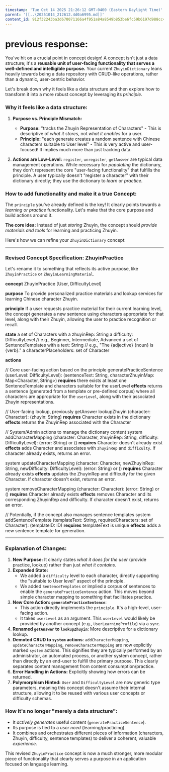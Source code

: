 ```yaml
---
timestamp: 'Tue Oct 14 2025 21:26:12 GMT-0400 (Eastern Daylight Time)'
parent: '[[..\20251014_212612.4d0a6995.md]]'
content_id: 912f32243ba3d670071166a4f951a84a8549b853be6fc59b6197d988cc41951e
---
```


# previous response:

You've hit on a crucial point in concept design! A concept isn't just a data structure; it's a **reusable unit of user-facing functionality that serves a well-defined and intelligible purpose.** Your current `ZhuyinDictionary` leans heavily towards being a data repository with CRUD-like operations, rather than a dynamic, user-centric behavior.

Let's break down why it feels like a data structure and then explore how to transform it into a more robust concept by leveraging its *principle*.

### Why it feels like a data structure:

1. **Purpose vs. Principle Mismatch:**
   * **Purpose:** "tracks the Zhuyin Representation of Characters" - This is descriptive of *what it stores*, not *what it enables* for a user.
   * **Principle:** "each generate creates a random sentence with Chinese characters suitable to User level" - This is very active and user-focused! It implies much more than just tracking data.

2. **Actions are Low-Level:** `register`, `unregister`, `getAnswer` are typical data management operations. While necessary for *populating* the dictionary, they don't represent the core "user-facing functionality" that fulfills the principle. A user typically doesn't "register a character" with their dictionary directly; they use the dictionary to *learn* or *practice*.

### How to add functionality and make it a true Concept:

The `principle` you've already defined is the key! It clearly points towards a *learning or practice* functionality. Let's make that the core purpose and build actions around it.

**The core idea:** Instead of just *storing* Zhuyin, the concept should *provide materials and tools* for learning and practicing Zhuyin.

Here's how we can refine your `ZhuyinDictionary` concept:

***

### Revised Concept Specification: ZhuyinPractice

Let's rename it to something that reflects its active purpose, like `ZhuyinPractice` or `ZhuyinLearningMaterial`.

**concept** ZhuyinPractice \[User, DifficultyLevel]

**purpose** To provide personalized practice materials and lookup services for learning Chinese character Zhuyin.

**principle** If a user requests practice material for their current learning level, the concept generates a new sentence using characters appropriate for that level, along with their Zhuyin, allowing the user to practice recognition or recall.

**state**
a set of Characters with
a zhuyinRep: String
a difficulty: DifficultyLevel // e.g., Beginner, Intermediate, Advanced
a set of SentenceTemplates with
a text: String // e.g., "The {adjective} {noun} is {verb}."
a characterPlaceholders: set of Character

**actions**

// Core user-facing action based on the principle
generatePracticeSentence (userLevel: DifficultyLevel): (sentenceText: String, characterZhuyinMap: Map\<Character, String>)
**requires** there exists at least one SentenceTemplate and characters suitable for the userLevel
**effects** returns a sentence (generated from a template or pre-defined corpus) where all characters are appropriate for the `userLevel`, along with their associated Zhuyin representations.

// User-facing lookup, previously getAnswer
lookupZhuyin (character: Character): (zhuyin: String)
**requires** Character exists in the dictionary
**effects** returns the ZhuyinRep associated with the Character

// System/Admin actions to manage the dictionary content
system addCharacterMapping (character: Character, zhuyinRep: String, difficulty: DifficultyLevel): (error: String) or ()
**requires** Character doesn't already exist
**effects** adds Character and associates with `zhuyinRep` and `difficulty`. If character already exists, returns an error.

system updateCharacterMapping (character: Character, newZhuyinRep: String, newDifficulty: DifficultyLevel): (error: String) or ()
**requires** Character already exists
**effects** updates the ZhuyinRep and difficulty for the given Character. If character doesn't exist, returns an error.

system removeCharacterMapping (character: Character): (error: String) or ()
**requires** Character already exists
**effects** removes Character and its corresponding ZhuyinRep and difficulty. If character doesn't exist, returns an error.

// Potentially, if the concept also manages sentence templates
system addSentenceTemplate (templateText: String, requiredCharacters: set of Character): (templateID: ID)
**requires** templateText is unique
**effects** adds a new sentence template for generation.

***

### Explanation of Changes:

1. **New Purpose:** It clearly states *what it does for the user* (provide practice, lookup) rather than just *what it contains*.
2. **Expanded State:**
   * We added a `difficulty` level to each character, directly supporting the "suitable to User level" aspect of the principle.
   * We added `SentenceTemplates` or implied a corpus of sentences to enable the `generatePracticeSentence` action. This moves beyond simple character mapping to something that facilitates practice.
3. **New Core Action: `generatePracticeSentence`**:
   * This action directly implements the `principle`. It's a high-level, user-facing action.
   * It takes `userLevel` as an argument. This `userLevel` would likely be provided by another concept (e.g., `UserLearningProfile`) via a `sync`.
4. **Renamed `getAnswer` to `lookupZhuyin`**: More descriptive for a dictionary lookup.
5. **Demoted CRUD to `system` actions**: `addCharacterMapping`, `updateCharacterMapping`, `removeCharacterMapping` are now explicitly marked `system` actions. This signifies they are typically performed by an administrator, an automated process, or another system concept, rather than directly by an end-user to fulfill the primary purpose. This clearly separates content management from content consumption/practice.
6. **Error Handling in Actions:** Explicitly showing how errors can be returned.
7. **Polymorphism Hinted:** `User` and `DifficultyLevel` are now generic type parameters, meaning this concept doesn't assume their internal structure, allowing it to be reused with various user concepts or difficulty schemas.

### How it's no longer "merely a data structure":

* It *actively generates* useful content (`generatePracticeSentence`).
* Its purpose is tied to a *user need* (learning/practicing).
* It combines and orchestrates different pieces of information (characters, Zhuyin, difficulty, sentence templates) to deliver a coherent, valuable *experience*.

This revised `ZhuyinPractice` concept is now a much stronger, more modular piece of functionality that clearly serves a purpose in an application focused on language learning.
